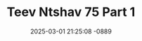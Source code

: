 ---
layout: movie-video-data
date: 2025-03-01 21:25:08 -0889
categories: movie

# Site Attributes
title: "Teev Ntshav 75 Part 1"
permalink: "/movie/Teev_Ntshav_75_Part_1"

# Movie Attributes
synopsis: "Teev ntshav 75 yog ib zaj dab neeg ua thaj yeeb thiab kab zuag nkawv tau haus tshav tes thaum 1975 ua ke. Lub sij hawm ntawv lub teb chaws los tsuas poob rau nplog liab tes. Yaj pov thiaj tau coj kab zuag khiav tuaj mus rau thaib teb thiaj pom tau hais tias muaj hmoob tsis hlub hmoob. peb hmoob thiaj raug kev txom nyem tuag puv roob puv hav. zaj dab neeg no yog ib zaj tu siab kawg nkaus. "
producer: "Kos Muas"
director: ""
writer: "Kos Muas"
video_link: "https://youtu.be/10a2zMYOJWQ?si=GiAFzOrkX6pLqDKj"
genre: "Action Historical"
year: "2002"
release_type: "VHS"
storage: "Center for Hmong Studies"
thumbnail: "/assets/images/movie_thumbnails/Teev Ntshav 75 Part 1.JPEG"
publishing_company: "Ntsa Iab Production"

# Sequels + Parts
base_movie: "Teev Ntshav 75 Part 1"
total_parts: 
sequel: "Teev Ntshav 75 Part 2"

# Movie Cast
cast:
- name: "Kos Muas"
- name: "Xab Thoj"
- name: "Xia Muas"
- name: "Maiv Thoj"
- name: "Kub Lis"
- name: "Xeeb Hawj"
- name: "Foom Hawj"
- name: "Lwm Xyooj"
---